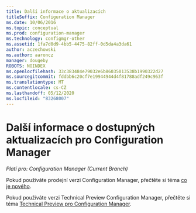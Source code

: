 ```yaml
---
title: Další informace o aktualizacích
titleSuffix: Configuration Manager
ms.date: 10/06/2016
ms.topic: conceptual
ms.prod: configuration-manager
ms.technology: configmgr-other
ms.assetid: 1fa7d0d9-4bb5-4475-82ff-0d5da4a3da61
author: aczechowski
ms.author: aaroncz
manager: dougeby
ROBOTS: NOINDEX
ms.openlocfilehash: 33c383484e79032e6b86035013538b1990322d27
ms.sourcegitcommit: fddbb6c20cf7e19944944d4f81788adf249c963f
ms.translationtype: MT
ms.contentlocale: cs-CZ
ms.lasthandoff: 05/12/2020
ms.locfileid: "83268007"
---
```

# <a name="learn-more-about-available-updates-for-configuration-manager"></a>Další informace o dostupných aktualizacích pro Configuration Manager

*Platí pro: Configuration Manager (Current Branch)*

Pokud používáte prodejní verzi Configuration Manager, přečtěte si téma [co je nového](../plan-design/changes/what-has-changed-from-configuration-manager-2012.md).

Pokud používáte verzi Technical Preview Configuration Manager, přečtěte si téma [Technical Preview pro Configuration Manager](../get-started/technical-preview.md).
